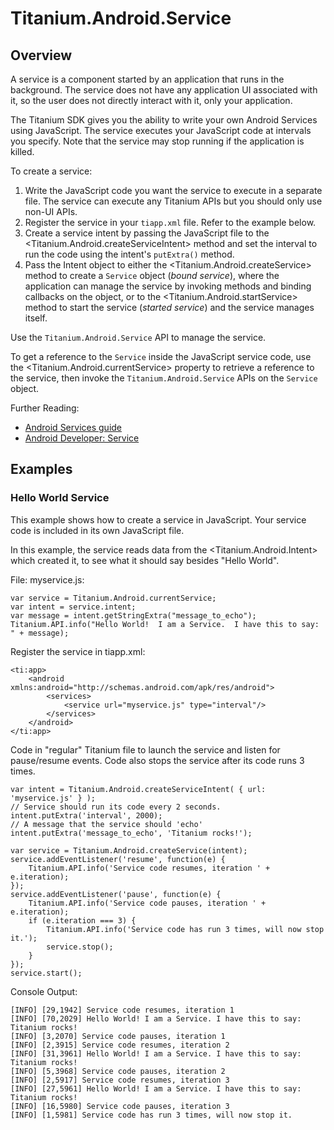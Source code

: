 # Titanium.Android.Service

<TypeHeader/>

## Overview

A service is a component started by an application that runs in the background. The service
does not have any application UI associated with it, so the user does not directly interact
with it, only your application.

The Titanium SDK gives you the ability to write your own Android Services using JavaScript.
The service executes your JavaScript code at intervals you specify.  Note that the service
may stop running if the application is killed.

To create a service:

  1. Write the JavaScript code you want the service to execute in a separate file.
     The service can execute any Titanium APIs but you should only use non-UI APIs.
  2. Register the service in your `tiapp.xml` file. Refer to the example below.
  3. Create a service intent by passing the JavaScript file to
     the <Titanium.Android.createServiceIntent> method and set the interval to run the
     code using the intent's `putExtra()` method.
  4. Pass the Intent object to either the <Titanium.Android.createService> method
     to create a `Service` object (*bound service*), where the application can
     manage the service by invoking methods and binding callbacks on the object,
     or to the <Titanium.Android.startService> method to start the service (*started service*)
     and the service manages itself.

Use the `Titanium.Android.Service` API to manage the service.

To get a reference to the `Service` inside the JavaScript service code, use the
<Titanium.Android.currentService> property to retrieve a reference to the service,
then invoke the `Titanium.Android.Service` APIs on the `Service` object.

Further Reading:

  * [Android Services guide](https://docs.appcelerator.com/platform/latest/#!/guide/Android_Services)
  * [Android Developer: Service](https://developer.android.com/reference/android/app/Service.html)

## Examples

### Hello World Service

This example shows how to create a service in JavaScript.
Your service code is included in its own JavaScript file.

In this example, the service reads data from the <Titanium.Android.Intent> which created it,
to see what it should say besides "Hello World".

File: myservice.js:

    var service = Titanium.Android.currentService;
    var intent = service.intent;
    var message = intent.getStringExtra("message_to_echo");
    Titanium.API.info("Hello World!  I am a Service.  I have this to say: " + message);

Register the service in tiapp.xml:

    <ti:app>
        <android xmlns:android="http://schemas.android.com/apk/res/android">
            <services>
                <service url="myservice.js" type="interval"/>
            </services>
        </android>
    </ti:app>

Code in "regular" Titanium file to launch the service and listen for pause/resume events.
Code also stops the service after its code runs 3 times.

    var intent = Titanium.Android.createServiceIntent( { url: 'myservice.js' } );
    // Service should run its code every 2 seconds.
    intent.putExtra('interval', 2000);
    // A message that the service should 'echo'
    intent.putExtra('message_to_echo', 'Titanium rocks!');

    var service = Titanium.Android.createService(intent);
    service.addEventListener('resume', function(e) {
        Titanium.API.info('Service code resumes, iteration ' + e.iteration);
    });
    service.addEventListener('pause', function(e) {
        Titanium.API.info('Service code pauses, iteration ' + e.iteration);
        if (e.iteration === 3) {
            Titanium.API.info('Service code has run 3 times, will now stop it.');
            service.stop();
        }
    });
    service.start();

Console Output:

    [INFO] [29,1942] Service code resumes, iteration 1
    [INFO] [70,2029] Hello World! I am a Service. I have this to say: Titanium rocks!
    [INFO] [3,2070] Service code pauses, iteration 1
    [INFO] [2,3915] Service code resumes, iteration 2
    [INFO] [31,3961] Hello World! I am a Service. I have this to say: Titanium rocks!
    [INFO] [5,3968] Service code pauses, iteration 2
    [INFO] [2,5917] Service code resumes, iteration 3
    [INFO] [27,5961] Hello World! I am a Service. I have this to say: Titanium rocks!
    [INFO] [16,5980] Service code pauses, iteration 3
    [INFO] [1,5981] Service code has run 3 times, will now stop it.

<ApiDocs/>

